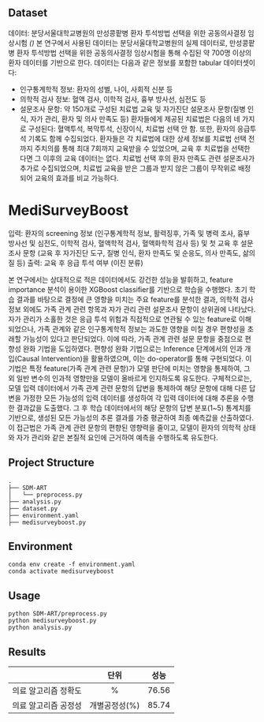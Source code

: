 ## Dataset
데이터: 분당서울대학교병원의 만성콩팥병 환자 투석방법 선택을 위한 공동의사결정 임상시험 *()* 
본 연구에서 사용된 데이터는 분당서울대학교병원의 실제 데이터로, 만성콩팥병 환자 투석방법 선택을 위한 공동의사결정 임상시험을 통해 수집된 약 700명 이상의 환자 데이터를 기반으로 한다. 데이터는 다음과 같은 정보를 포함한 tabular 데이터셋이다:
- 인구통계학적 정보: 환자의 성별, 나이, 사회적 신분 등
- 의학적 검사 정보: 혈액 검사, 이학적 검사, 흉부 방사선, 심전도 등
- 설문조사 문항: 약 150개로 구성된 치료법 교육 및 자가진단 설문조사 문항(질병 인식, 자가 관리, 환자 및 의사 만족도 등)
환자들에게 제공된 치료법은 다음의 네 가지로 구성된다: 혈액투석, 복막투석, 신장이식, 치료법 선택 안 함. 또한, 환자의 응급투석 기록도 함께 수집되었다.
환자들은 각 치료법에 대한 상세 정보를 치료법 선택 전까지 주치의를 통해 최대 7회까지 교육받을 수 있었으며, 교육 후 치료법을 선택한다면 그 이후의 교육 데이터는 없다. 
치료법 선택 후의 환자 만족도 관련 설문조사가 추가로 수집되었으며, 치료법 교육을 받은 그룹과 받지 않은 그룹이 무작위로 배정되어 교육의 효과를 비교 가능하다.

# MediSurveyBoost
입력: 환자의 screening 정보 (인구통계학적 정보, 활력징후, 가족 및 병력 조사, 흉부 방사선 및 심전도, 이학적 검사, 혈액학적 검사, 혈액화학적 검사 등) 및 첫 교육 후 설문조사 문항 (교육 후 자가진단 도구, 질병 인식, 환자 만족도 및 순응도, 의사 만족도, 삶의 질 등)
출력: 교육 후 응급 투석 여부 (이진 분류)

본 연구에서는 상대적으로 적은 데이터에서도 강건한 성능을 발휘하고, feature importance 분석이 용이한 XGBoost classifier를 기반으로 학습을 수행했다. 초기 학습 결과를 바탕으로 결정에 큰 영향을 미치는 주요 feature를 분석한 결과, 의학적 검사 정보 외에도 가족 관계 관련 항목과 자가 관리 관련 설문조사 문항이 상위권에 나타났다.
자가 관리가 소홀한 것은 응급 투석 위험과 직접적으로 연관될 수 있는 feature로 이해되었으나, 가족 관계와 같은 인구통계학적 정보는 과도한 영향을 미칠 경우 편향성을 초래할 가능성이 있다고 판단되었다. 이에 따라, 가족 관계 관련 설문 문항을 중점으로 편향성 완화 기법을 도입하였다.
편향성 완화 기법으로는 Inference 단계에서의 인과 개입(Causal Intervention)을 활용하였으며, 이는 do-operator를 통해 구현되었다. 이 기법은 특정 feature(가족 관계 관련 문항)가 모델 판단에 미치는 영향을 통제하여, 그 외 일반 변수의 인과적 영향만을 모델이 올바르게 인지하도록 유도한다. 구체적으로는, 모델 입력 데이터에서 가족 관계 관련 문항의 답변을 통제하여 해당 문항에 대해 다른 답변을 가정한 모든 가능성의 입력 데이터를 생성하여 각 입력 데이터에 대해 추론을 수행한 결과값을 도출했다. 그 후 학습 데이터에서의 해당 문항의 답변 분포(1~5) 통계치를 기반으로, 생성된 모든 가능성의 추론 결과를 가중 평균하여 최종 예측값을 산출하였다. 이 접근법은 가족 관계 관련 문항의 편향된 영향력을 줄이고, 모델이 환자의 의학적 상태와 자가 관리와 같은 본질적 요인에 근거하여 예측을 수행하도록 유도한다. 


## Project Structure

```
.
├── SDM-ART
│   └── preprocess.py
├── analysis.py
├── dataset.py
├── environment.yaml
├── medisurveyboost.py
```

## Environment

```
conda env create -f environment.yaml
conda activate medisurveyboost
```

## Usage

```
python SDM-ART/preprocess.py
python medisurveyboost.py
python analysis.py
```

## Results

|                   | 단위 | 성능 |
| :---------------: | :---------------------: | :-------------: |
| 의료 알고리즘 정확도  |          %           |      76.56      |
| 의료 알고리즘 공정성 |        개별공정성(%)         |    85.74    |
